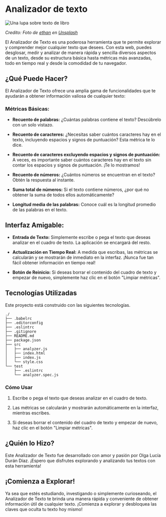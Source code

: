 # Analizador de texto

![Una lupa sobre texto de libro](https://github.com/Laboratoria/curriculum/assets/92090/2b45f653-69a5-4282-a65c-d34125c36113)

_Credito: Foto de [ethan](https://unsplash.com/fr/@andallthings?utm_source=unsplash&utm_medium=referral&utm_content=creditCopyText)_
_en [Unsplash](https://unsplash.com/es/fotos/72NpWZJOskU?utm_source=unsplash&utm_medium=referral&utm_content=creditCopyText)_

El Analizador de Texto es una poderosa herramienta que te permite explorar y comprender mejor cualquier texto que desees. Con esta web, puedes desglosar, medir y analizar de manera rápida y sencilla diversos aspectos de un texto, desde su estructura básica hasta métricas más avanzadas, todo en tiempo real y desde la comodidad de tu navegador.

## ¿Qué Puede Hacer?

El Analizador de Texto ofrece una amplia gama de funcionalidades que te ayudarán a obtener información valiosa de cualquier texto:

### Métricas Básicas:

- **Recuento de palabras:**
  ¿Cuántas palabras contiene el texto? Descúbrelo con un solo vistazo.

- **Recuento de caracteres:**
  ¿Necesitas saber cuántos caracteres hay en el texto, incluyendo espacios y signos de puntuación? Esta métrica te lo dice.

- **Recuento de caracteres excluyendo espacios y signos de puntuación:**
  A veces, es importante saber cuántos caracteres hay en el texto sin contar los espacios y signos de puntuación. ¡Te lo mostramos!

- **Recuento de números:**
  ¿Cuántos números se encuentran en el texto? Obtén la respuesta al instante.

- **Suma total de números:**
  Si el texto contiene números, ¿por qué no obtener la suma de todos ellos automáticamente?

- **Longitud media de las palabras:**
  Conoce cuál es la longitud promedio de las palabras en el texto.

## Interfaz Amigable:

- **Entrada de Texto:**
  Simplemente escribe o pega el texto que deseas analizar en el cuadro de texto. La aplicación se encargará del resto.

- **Actualización en Tiempo Real:**
  A medida que escribas, las métricas se calcularán y se mostrarán de inmediato en la interfaz. ¡Nunca fue tan fácil obtener información en tiempo real!

- **Botón de Reinicio:**
  Si deseas borrar el contenido del cuadro de texto y empezar de nuevo, simplemente haz clic en el botón "Limpiar métricas".

## Tecnologías Utilizadas

Este proyecto está construido con las siguientes tecnologías.

```text
./
├── .babelrc
├── .editorconfig
├── .eslintrc
├── .gitignore
├── README.md
├── package.json
├── src
│   ├── analyzer.js
│   ├── index.html
│   ├── index.js
│   └── style.css
└── test
    ├── .eslintrc
    └── analyzer.spec.js
```

### Cómo Usar

1. Escribe o pega el texto que deseas analizar en el cuadro de texto.

2. Las métricas se calcularán y mostrarán automáticamente en la interfaz, mientras escribes.

3. Si deseas borrar el contenido del cuadro de texto y empezar de nuevo, haz clic en el botón "Limpiar métricas".

## ¿Quién lo Hizo?

Este Analizador de Texto fue desarrollado con amor y pasión por Olga Lucía Durán Díaz. ¡Espero que disfrutes explorando y analizando tus textos con esta herramienta!

## ¡Comienza a Explorar!

Ya sea que estés estudiando, investigando o simplemente curioseando, el Analizador de Texto te brinda una manera rápida y conveniente de obtener información útil de cualquier texto. ¡Comienza a explorar y desbloquea las claves que oculta tu texto hoy mismo!
